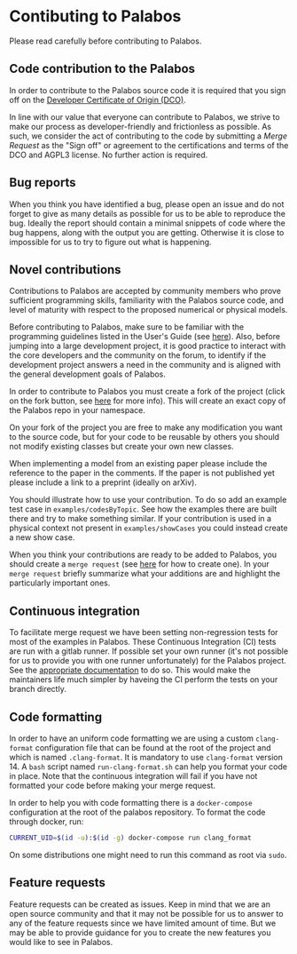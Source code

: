 # Contibuting to Palabos

Please read carefully before contributing to Palabos.

## Code contribution to the Palabos 

In order to contribute to the Palabos source code it is required that you sign off on the [Developer Certificate of Origin (DCO)](https://gitlab.com/unigespc/palabos/blob/dco/dco/README.md).

In line with our value that everyone can contribute to Palabos, we strive to make our process as developer-friendly and frictionless as possible. As such, we consider the act of contributing to the code by submitting a *Merge Request* as the "Sign off" or agreement to the certifications and terms of the DCO and AGPL3 license. No further action is required.

## Bug reports

When you think you have identified a bug, please open an issue and do not forget to give as many details as possible for us to be able to
reproduce the bug. Ideally the report should contain a minimal snippets of code where the bug happens, along with the output you are getting.
Otherwise it is close to impossible for us to try to figure out what is happening.

## Novel contributions

Contributions to Palabos are accepted by community members who prove sufficient programming skills, familiarity with the Palabos source code, and level of maturity with respect to the proposed numerical or physical models.

Before contributing to Palabos, make sure to be familiar with the programming 
guidelines listed in the User's Guide (see [here](https://palabos.unige.ch/get-started/palabos-documentation/)). Also, before jumping into a large development project, it is good practice to interact with the core developers and the community on the forum, to identify if the development project answers a need in the community and is aligned with the general development goals of Palabos.

In order to contribute to Palabos you must create a fork of the project (click on
the fork button, see [here](https://docs.gitlab.com/ee/workflow/forking_workflow.html#creating-a-fork) for more info).
This will create an exact copy of the Palabos repo in your namespace.

On your fork of the project you are free to make any modification you want to
the source code, but for your code to be reusable by others you should not modify existing classes
but create your own new classes.

When implementing a model from an existing paper please include the reference to the paper in the
comments. If the paper is not published yet please include a link to a preprint (ideally on arXiv).

You should illustrate how to use your contribution. To do so
add an example test case in `examples/codesByTopic`. See how the examples there are built
there and try to make something similar. If your contribution is used in a
physical context not present in `examples/showCases` you could instead create
a new show case.

When you think your contributions are ready to be added to Palabos, you should create
a `merge request` (see [here](https://docs.gitlab.com/ee/gitlab-basics/add-merge-request.html) for how to 
create one). In your `merge request` briefly summarize what your additions are and highlight the particularly important ones.

## Continuous integration

To facilitate merge request we have been setting non-regression tests for most of the examples in Palabos. These Continuous 
Integration (CI) tests are run with
a gitlab runner. If possible set your own runner (it's not possible for us to provide you with one runner unfortunately) for the 
Palabos project. See the [appropriate documentation](https://docs.gitlab.com/runner/install/) to do so. This would make the 
maintainers life much simpler by haveing the CI perform the tests on your branch directly.

## Code formatting

In order to have an uniform code formatting we are using a custom 
`clang-format` configuration file that can be found at the root of the project 
and which is named `.clang-format`. It is mandatory to use `clang-format` version 14.
A `bash` script named `run-clang-format.sh` 
can help you format your code in place. Note that the continuous integration 
will fail if you have not formatted your code before making your merge request.

In order to help you with code formatting there is a `docker-compose`
configuration at the root of the palabos repository. To format the code
through docker, run:

```bash
CURRENT_UID=$(id -u):$(id -g) docker-compose run clang_format
```

On some distributions one might need to run this command as root via `sudo`.

## Feature requests

Feature requests can be created as issues. Keep in mind that we are an open source community
and that it may not be possible for us to answer to any of the feature requests
since we have limited amount of time. But we may be able to provide guidance
for you to create the new features you would like to see in Palabos.
